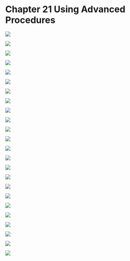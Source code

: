 # Chapter 21 Using Advanced Procedures

![](/pdf2img/logic/guide/c21/c21_page-0001.jpg)

![](/pdf2img/logic/guide/c21/c21_page-0002.jpg)

![](/pdf2img/logic/guide/c21/c21_page-0003.jpg)

![](/pdf2img/logic/guide/c21/c21_page-0004.jpg)

![](/pdf2img/logic/guide/c21/c21_page-0005.jpg)

![](/pdf2img/logic/guide/c21/c21_page-0006.jpg)

![](/pdf2img/logic/guide/c21/c21_page-0007.jpg)

![](/pdf2img/logic/guide/c21/c21_page-0008.jpg)

![](/pdf2img/logic/guide/c21/c21_page-0009.jpg)

![](/pdf2img/logic/guide/c21/c21_page-0010.jpg)

![](/pdf2img/logic/guide/c21/c21_page-0011.jpg)

![](/pdf2img/logic/guide/c21/c21_page-0012.jpg)

![](/pdf2img/logic/guide/c21/c21_page-0013.jpg)

![](/pdf2img/logic/guide/c21/c21_page-0014.jpg)

![](/pdf2img/logic/guide/c21/c21_page-0015.jpg)

![](/pdf2img/logic/guide/c21/c21_page-0016.jpg)

![](/pdf2img/logic/guide/c21/c21_page-0017.jpg)

![](/pdf2img/logic/guide/c21/c21_page-0018.jpg)

![](/pdf2img/logic/guide/c21/c21_page-0019.jpg)

![](/pdf2img/logic/guide/c21/c21_page-0020.jpg)

![](/pdf2img/logic/guide/c21/c21_page-0021.jpg)

![](/pdf2img/logic/guide/c21/c21_page-0022.jpg)

![](/pdf2img/logic/guide/c21/c21_page-0023.jpg)

![](/pdf2img/logic/guide/c21/c21_page-0024.jpg)
